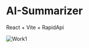 # AI-Summarizer

React + Vite + RapidApi

![Work1](https://github.com/Shreyarai-1503/AI-Summarizer/assets/130877780/5ae210bb-ffeb-42f2-b483-363a6a779367)
